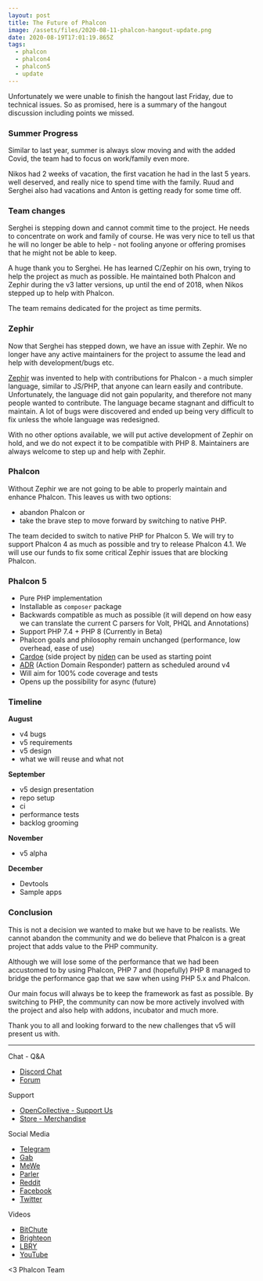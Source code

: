 ```yaml
---
layout: post
title: The Future of Phalcon
image: /assets/files/2020-08-11-phalcon-hangout-update.png
date: 2020-08-19T17:01:19.865Z
tags:
  - phalcon
  - phalcon4
  - phalcon5
  - update
---
```

Unfortunately we were unable to finish the hangout last Friday, due to technical issues. So as promised, here is a summary of the hangout discussion including points we missed.
<!--more-->

### Summer Progress
Similar to last year, summer is always slow moving and with the added Covid, the team had to focus on work/family even more. 

Nikos had 2 weeks of vacation, the first vacation he had in the last 5 years. well deserved, and really nice to spend time with the family. Ruud and Serghei also had vacations and Anton is getting ready for some time off.

### Team changes
Serghei is stepping down and cannot commit time to the project. He needs to concentrate on work and family of course. He was very nice to tell us that he will no longer be able to help - not fooling anyone or offering promises that he might not be able to keep. 

A huge thank you to Serghei. He has learned C/Zephir on his own, trying to help the project as much as possible. He maintained both Phalcon and Zephir during the v3 latter versions, up until the end of 2018, when Nikos stepped up to help with Phalcon.

The team remains dedicated for the project as time permits. 

### Zephir
Now that Serghei has stepped down, we have an issue with Zephir. We no longer have any active maintainers for the project to assume the lead and help with development/bugs etc.

[Zephir](https://zephir-lang.com) was invented to help with contributions for Phalcon - a much simpler language, similar to JS/PHP, that anyone can learn easily and contribute. Unfortunately, the language did not gain popularity, and therefore not many people wanted to contribute. The language became stagnant and difficult to maintain. A lot of bugs were discovered and ended up being very difficult to fix unless the whole language was redesigned.

With no other options available, we will put active development of Zephir on hold, and we do not expect it to be compatible with PHP 8. Maintainers are always welcome to step up and help with Zephir.

### Phalcon

Without Zephir we are not going to be able to properly maintain and enhance Phalcon. This leaves us with two options:
- abandon Phalcon or 
- take the brave step to move forward by switching to native PHP. 

The team decided to switch to native PHP for Phalcon 5. We will try to support Phalcon 4 as much as possible and try to release Phalcon 4.1. We will use our funds to fix some critical Zephir issues that are blocking Phalcon.

### Phalcon 5
- Pure PHP implementation
- Installable as `composer` package
- Backwards compatible as much as possible (it will depend on how easy we can translate the current C parsers for Volt, PHQL and Annotations)
- Support PHP 7.4 + PHP 8 (Currently in Beta)
- Phalcon goals and philosophy remain unchanged (performance, low overhead, ease of use)
- [Cardoe](https://github.com/niden/cardoe) (side project by [niden](https://github.com/niden) can be used as starting point
- [ADR](https://github.com/pmjones/adr) (Action Domain Responder) pattern as scheduled around v4
- Will aim for 100% code coverage and tests
- Opens up the possibility for async (future)

### Timeline
**August**
- v4 bugs
- v5 requirements
- v5 design
- what we will reuse and what not

**September**
- v5 design presentation
- repo setup 
- ci
- performance tests
- backlog grooming

**November**
- v5 alpha

**December**
- Devtools
- Sample apps

### Conclusion
This is not a decision we wanted to make but we have to be realists. We cannot abandon the community and we do believe that Phalcon is a great project that adds value to the PHP community.

Although we will lose some of the performance that we had been accustomed to by using Phalcon, PHP 7 and (hopefully) PHP 8 managed to bridge the performance gap that we saw when using PHP 5.x and Phalcon. 

Our main focus will always be to keep the framework as fast as possible. By switching to PHP, the community can now be more actively involved with the project and also help with addons, incubator and much more.

Thank you to all and looking forward to the new challenges that v5 will present us with.

- - -

Chat - Q&A

* [Discord Chat](https://phalcon.io/discord)
* [Forum](https://phalcon.link/forum)

Support

* [OpenCollective - Support Us](https://phalcon.io/fund)
* [Store - Merchandise](https://phalcon.io/store)

Social Media

* [Telegram](https://phalcon.io/telegram)
* [Gab](https://phalcon.io/gab)
* [MeWe](https://phalcon.io/mewe)
* [Parler](https://phalcon.io/parler)
* [Reddit](https://phalcon.io/reddit)
* [Facebook](https://phalcon.io/fb)
* [Twitter](https://phalcon.io/t)

Videos

* [BitChute](https://phalcon.io/bitchute)
* [Brighteon](https://phalcon.io/brighteon)
* [LBRY](https://phalcon.io/lbry)
* [YouTube](https://phalcon.io/youtube)

<3 Phalcon Team